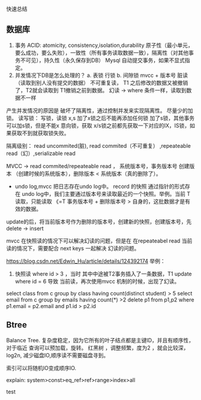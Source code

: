 快速总结

## 数据库
1. 事务
ACID: atomicity, consistency,isolation,durability
原子性（最小单元，要么成功，要么失败），一致性（所有事务读取数据一致），隔离性（对其他事务不可见），持久性（永久保存到DB）
Mysql 自动提交事务，如果不显式指定。
2. 并发情况下DB是怎么处理的？
a. 表锁 行锁
b. 间隙锁 mvcc + 版本号
脏读（读取到别人没有提交的数据）
不可重复读， T1 之后修改的数据又被撤销了，T2就会读取到 T1撤销之前到数据。
幻读 -> where 条件一样，读取到数据不一样

产生并发情况的原因是 破坏了隔离性，通过控制并发来实现隔离性。
尽量少的加锁。
读写锁： 写锁，读锁 x,s
加了x锁之后不能再添加任何锁
加了s锁，其他事务可以加s锁，但是不能x
意向锁，获取 x/s锁之前都先获取一下对应的IX，IS锁，如果获取不到就获取锁失败。

隔离级别： read uncommited(脏), read commited（不可重复） ,repeateable read（幻）,serializable read

MVCC -> read commited/repeateable read ， 系统版本号，事务版本号
创建版本 （创建时候的系统版本），删除版本 < 系统版本（真的删除了）。
+ undo log,mvcc 把日志存在undo log中。
record 的快照 通过指针的形式存在 undo log中，我们主要通过版本号来读取最近的一个快照。举例。当前 T 读取，只能读取 《=T 事务版本号 + 删除版本号 > 自身的，这批数据才是有效的数据。

update的后，将当前版本号作为删除的版本号，创建新的快照，创建版本号，先delete -> insert

mvcc 在快照读的情况下可以解决幻读的问题，但是在 在repeateabel read 当前读的情况下，需要配合 next keys 一起解决 幻读的问题。

https://blog.csdn.net/Edwin_Hu/article/details/124392174
举例：
1. 快照读 where id > 3 ，当时 其中中途被T2事务插入了一条数据，T1 update where id = 6 导致 当前读，再次使用mvcc
机制的时候，出现了幻读。

select class from c group by class having count(distinct student) > 5
select email from c group by emails having count(*) >2
delete p1 from p1,p2 where p1.email = p2.email and p1.id > p2.id

## Btree
Balance Tree. 复杂度稳定，因为它所有的叶子结点都是主键ID，并且有顺序性，对于临近
查询可以预加载，旋转。
红黑树 ，调整频繁，度为2 ，就会比较深，log2n,
减少磁盘IO,顺序读不需要磁盘寻到。

索引可以将随机IO变成顺序IO.

explain: system>const>eq_ref>ref>range>index>all

test